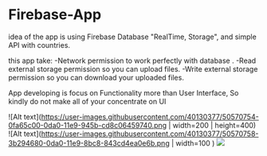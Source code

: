 # Firebase-App
idea of the app is using Firebase Database "RealTime, Storage", and simple API with countries.

this app take:
-Network permission to work perfectly with database .
-Read external storage permission so you can upload files.
-Write external storage permission so you can download your uploaded files.

App developing is focus on Functionality more than User Interface, 
So kindly do not make all of your concentrate on UI  

![Alt text](https://user-images.githubusercontent.com/40130377/50570754-0fa65c00-0da0-11e9-945b-cd8c06459740.png | width=200 | height=400)
![Alt text](https://user-images.githubusercontent.com/40130377/50570758-3b294680-0da0-11e9-8bc8-843cd4ea0e6b.png | width=100 )
![](https://user-images.githubusercontent.com/40130377/50570759-42505480-0da0-11e9-8722-5889daefd071.png )
